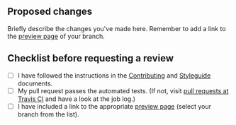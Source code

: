 ## Proposed changes

Briefly describe the changes you've made here. Remember to add a link to the [preview page](https://csc-guide-preview.rahtiapp.fi/origin/) of your branch.

## Checklist before requesting a review

- [ ] I have followed the instructions in the [Contributing](https://github.com/CSCfi/csc-user-guide/blob/master/CONTRIBUTING.md) and [Styleguide](https://github.com/CSCfi/csc-user-guide/blob/master/STYLEGUIDE.md) documents.
- [ ] My pull request passes the automated tests. (If not, visit [pull requests at Travis CI](https://app.travis-ci.com/github/CSCfi/csc-user-guide/pull_requests) and have a look at the job log.)
- [ ] I have included a link to the appropriate [preview page](https://csc-guide-preview.rahtiapp.fi/origin/) (select your branch from the list).
